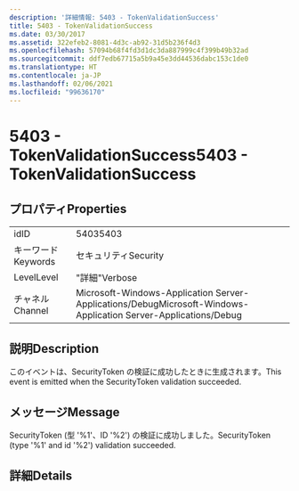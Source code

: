```yaml
---
description: '詳細情報: 5403 - TokenValidationSuccess'
title: 5403 - TokenValidationSuccess
ms.date: 03/30/2017
ms.assetid: 322efeb2-8081-4d3c-ab92-31d5b236f4d3
ms.openlocfilehash: 57094b68f4fd3d1dc3da887999c4f399b49b32ad
ms.sourcegitcommit: ddf7edb67715a5b9a45e3dd44536dabc153c1de0
ms.translationtype: HT
ms.contentlocale: ja-JP
ms.lasthandoff: 02/06/2021
ms.locfileid: "99636170"
---
```

# <a name="5403---tokenvalidationsuccess"></a><span data-ttu-id="3ba04-103">5403 - TokenValidationSuccess</span><span class="sxs-lookup"><span data-stu-id="3ba04-103">5403 - TokenValidationSuccess</span></span>

## <a name="properties"></a><span data-ttu-id="3ba04-104">プロパティ</span><span class="sxs-lookup"><span data-stu-id="3ba04-104">Properties</span></span>  
  
|||  
|-|-|  
|<span data-ttu-id="3ba04-105">id</span><span class="sxs-lookup"><span data-stu-id="3ba04-105">ID</span></span>|<span data-ttu-id="3ba04-106">5403</span><span class="sxs-lookup"><span data-stu-id="3ba04-106">5403</span></span>|  
|<span data-ttu-id="3ba04-107">キーワード</span><span class="sxs-lookup"><span data-stu-id="3ba04-107">Keywords</span></span>|<span data-ttu-id="3ba04-108">セキュリティ</span><span class="sxs-lookup"><span data-stu-id="3ba04-108">Security</span></span>|  
|<span data-ttu-id="3ba04-109">Level</span><span class="sxs-lookup"><span data-stu-id="3ba04-109">Level</span></span>|<span data-ttu-id="3ba04-110">"詳細"</span><span class="sxs-lookup"><span data-stu-id="3ba04-110">Verbose</span></span>|  
|<span data-ttu-id="3ba04-111">チャネル</span><span class="sxs-lookup"><span data-stu-id="3ba04-111">Channel</span></span>|<span data-ttu-id="3ba04-112">Microsoft-Windows-Application Server-Applications/Debug</span><span class="sxs-lookup"><span data-stu-id="3ba04-112">Microsoft-Windows-Application Server-Applications/Debug</span></span>|  
  
## <a name="description"></a><span data-ttu-id="3ba04-113">説明</span><span class="sxs-lookup"><span data-stu-id="3ba04-113">Description</span></span>  

 <span data-ttu-id="3ba04-114">このイベントは、SecurityToken の検証に成功したときに生成されます。</span><span class="sxs-lookup"><span data-stu-id="3ba04-114">This event is emitted when the SecurityToken validation succeeded.</span></span>  
  
## <a name="message"></a><span data-ttu-id="3ba04-115">メッセージ</span><span class="sxs-lookup"><span data-stu-id="3ba04-115">Message</span></span>  

 <span data-ttu-id="3ba04-116">SecurityToken (型 '%1'、ID '%2') の検証に成功しました。</span><span class="sxs-lookup"><span data-stu-id="3ba04-116">SecurityToken (type '%1' and id '%2') validation succeeded.</span></span>  
  
## <a name="details"></a><span data-ttu-id="3ba04-117">詳細</span><span class="sxs-lookup"><span data-stu-id="3ba04-117">Details</span></span>
